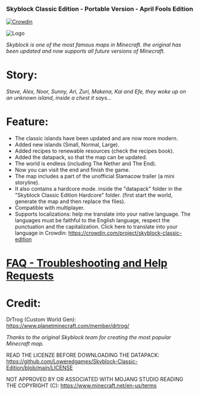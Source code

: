 ### Skyblock Classic Edition - Portable Version - April Fools Edition

[![Crowdin](https://badges.crowdin.net/skyblock-classic-edition/localized.svg)](https://crowdin.com/project/skyblock-classic-edition)

![Logo](https://github.com/user-attachments/assets/8eed1eb4-1904-4226-baee-3865ec1e36e2)

_Skyblock is one of the most famous maps in Minecraft. the original has been updated and now supports all future versions of Minecraft._

# Story:

_Steve, Alex, Noor, Sunny, Ari, Zuri, Makena, Kai and Efe, they woke up on an unknown island, inside a chest it says..._

# Feature:

- The classic islands have been updated and are now more modern.
- Added new islands (Small, Normal, Large).
- Added recipes to renewable resources (check the recipes book).
- Added the datapack, so that the map can be updated.
- The world is endless (including The Nether and The End).
- Now you can visit the end and finish the game.
- The map includes a part of the unofficial Slamacow trailer (a mini storyline).
- It also contains a hardcore mode. inside the "datapack" folder in the "Skyblock Classic Edition Hardcore" folder. (first start the world, generate the map and then replace the files).
- Compatible with multiplayer.
- Supports localizations: help me translate into your native language. The languages must be faithful to the English language, respect the punctuation and the capitalization. Click here to translate into your language in Crowdin: https://crowdin.com/project/skyblock-classic-edition

# [FAQ - Troubleshooting and Help Requests](https://discord.com/channels/960603544480780308/1255129836494655488)

# Credit:

DrTrog (Custom World Gen):
https://www.planetminecraft.com/member/drtrog/

_Thanks to the original Skyblock team for creating the most popular Minecraft map._

READ THE LICENZE BEFORE DOWNLOADING THE DATAPACK:
https://github.com/Loweredgames/Skyblock-Classic-Edition/blob/main/LICENSE

NOT APPROVED BY OR ASSOCIATED WITH MOJANG STUDIO READING THE COPYRIGHT (C): 
https://www.minecraft.net/en-us/terms
